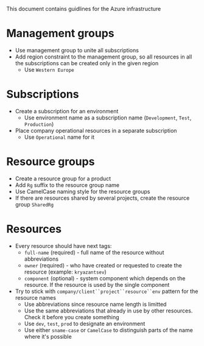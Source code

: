 This document contains guidlines for the Azure infrastructure

# Management groups

* Use management group to unite all subscriptions
* Add region constraint to the management group, so all resources in all the subscriptions can be created only in the given region
  * Use `Western Europe`

# Subscriptions

* Create a subscription for an environment
  * Use environment name as a subscription name (`Development`, `Test`, `Production`)
* Place company operational resources in a separate subscription
  * Use `Operational` name for it

# Resource groups

* Create a resource group for a product
* Add `Rg` suffix to the resource group name
* Use CamelCase naming style for the resource groups
* If there are resources shared by several projects, create the resource group `SharedRg`

# Resources

* Every resource should have next tags:
  * `full-name` (required) - full name of the resource without abbreviations
  * `owner` (required) - who have created or requested to create the resource (example: `kryazantsev`)
  * `component` (optional) - system component which depends on the resource. If the resource is used by the single component
* Try to stick with `company/client``project``resource``env` pattern for the resource names
  * Use abbreviations since resource name length is limitted
  * Use the same abbreviations that already in use by other resources. Check it before you create something
  * Use `dev`, `test`, `prod` to designate an environment
  * Use either `sname-case` or `CamelCase` to distinguish parts of the name where it's possible
